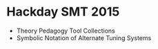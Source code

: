 # Hackday SMT 2015
- Theory Pedagogy Tool Collections
- Symbolic Notation of Alternate Tuning Systems

